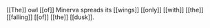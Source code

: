 [[The]] owl [[of]] Minerva spreads its [[wings]] [[only]] [[with]] [[the]] [[falling]] [[of]] [[the]] [[dusk]].